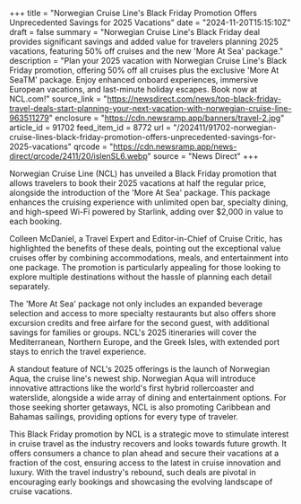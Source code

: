 +++
title = "Norwegian Cruise Line's Black Friday Promotion Offers Unprecedented Savings for 2025 Vacations"
date = "2024-11-20T15:15:10Z"
draft = false
summary = "Norwegian Cruise Line's Black Friday deal provides significant savings and added value for travelers planning 2025 vacations, featuring 50% off cruises and the new 'More At Sea' package."
description = "Plan your 2025 vacation with Norwegian Cruise Line's Black Friday promotion, offering 50% off all cruises plus the exclusive 'More At SeaTM' package. Enjoy enhanced onboard experiences, immersive European vacations, and last-minute holiday escapes. Book now at NCL.com!"
source_link = "https://newsdirect.com/news/top-black-friday-travel-deals-start-planning-your-next-vacation-with-norwegian-cruise-line-963511279"
enclosure = "https://cdn.newsramp.app/banners/travel-2.jpg"
article_id = 91702
feed_item_id = 8772
url = "/202411/91702-norwegian-cruise-lines-black-friday-promotion-offers-unprecedented-savings-for-2025-vacations"
qrcode = "https://cdn.newsramp.app/news-direct/qrcode/2411/20/islenSL6.webp"
source = "News Direct"
+++

<p>Norwegian Cruise Line (NCL) has unveiled a Black Friday promotion that allows travelers to book their 2025 vacations at half the regular price, alongside the introduction of the 'More At Sea' package. This package enhances the cruising experience with unlimited open bar, specialty dining, and high-speed Wi-Fi powered by Starlink, adding over $2,000 in value to each booking.</p><p>Colleen McDaniel, a Travel Expert and Editor-in-Chief of Cruise Critic, has highlighted the benefits of these deals, pointing out the exceptional value cruises offer by combining accommodations, meals, and entertainment into one package. The promotion is particularly appealing for those looking to explore multiple destinations without the hassle of planning each detail separately.</p><p>The 'More At Sea' package not only includes an expanded beverage selection and access to more specialty restaurants but also offers shore excursion credits and free airfare for the second guest, with additional savings for families or groups. NCL's 2025 itineraries will cover the Mediterranean, Northern Europe, and the Greek Isles, with extended port stays to enrich the travel experience.</p><p>A standout feature of NCL's 2025 offerings is the launch of Norwegian Aqua, the cruise line's newest ship. Norwegian Aqua will introduce innovative attractions like the world's first hybrid rollercoaster and waterslide, alongside a wide array of dining and entertainment options. For those seeking shorter getaways, NCL is also promoting Caribbean and Bahamas sailings, providing options for every type of traveler.</p><p>This Black Friday promotion by NCL is a strategic move to stimulate interest in cruise travel as the industry recovers and looks towards future growth. It offers consumers a chance to plan ahead and secure their vacations at a fraction of the cost, ensuring access to the latest in cruise innovation and luxury. With the travel industry's rebound, such deals are pivotal in encouraging early bookings and showcasing the evolving landscape of cruise vacations.</p>